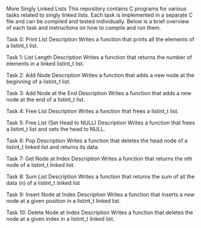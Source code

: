 More Singly Linked Lists
This repository contains C programs for various tasks related to singly linked lists. Each task is implemented in a separate C file and can be compiled and tested individually. Below is a brief overview of each task and instructions on how to compile and run them.

Task 0: Print List
Description
Writes a function that prints all the elements of a listint_t list.

Task 1: List Length
Description
Writes a function that returns the number of elements in a linked listint_t list.

Task 2: Add Node
Description
Writes a function that adds a new node at the beginning of a listint_t list.

Task 3: Add Node at the End
Description
Writes a function that adds a new node at the end of a listint_t list.

Task 4: Free List
Description
Writes a function that frees a listint_t list.

Task 5: Free List (Set Head to NULL)
Description
Writes a function that frees a listint_t list and sets the head to NULL.

Task 6: Pop
Description
Writes a function that deletes the head node of a listint_t linked list and returns its data.

Task 7: Get Node at Index
Description
Writes a function that returns the nth node of a listint_t linked list.

Task 8: Sum List
Description
Writes a function that returns the sum of all the data (n) of a listint_t linked list

Task 9: Insert Node at Index
Description
Writes a function that inserts a new node at a given position in a listint_t linked list.

Task 10: Delete Node at Index
Description
Writes a function that deletes the node at a given index in a listint_t linked list.
